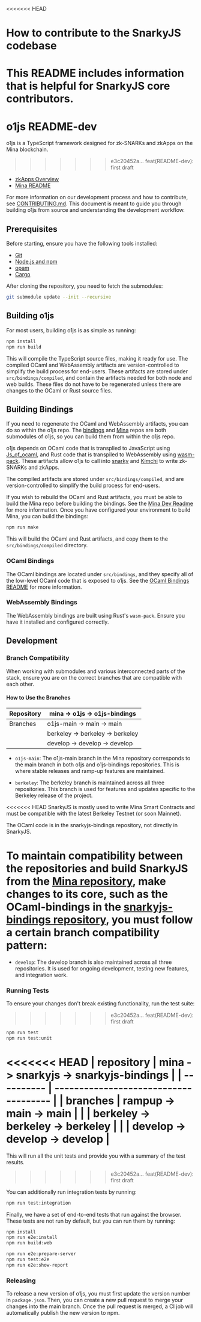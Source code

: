 <<<<<<< HEAD
# How to contribute to the SnarkyJS codebase

This README includes information that is helpful for SnarkyJS core contributors.
=======
# o1js README-dev

o1js is a TypeScript framework designed for zk-SNARKs and zkApps on the Mina blockchain.
>>>>>>> e3c20452a... feat(README-dev): first draft

- [zkApps Overview](https://docs.minaprotocol.com/zkapps)
- [Mina README](/src/mina/README.md)

For more information on our development process and how to contribute, see [CONTRIBUTING.md](https://github.com/o1-labs/o1js/blob/main/CONTRIBUTING.md). This document is meant to guide you through building o1js from source and understanding the development workflow.

## Prerequisites

Before starting, ensure you have the following tools installed:

- [Git](https://git-scm.com/)
- [Node.js and npm](https://nodejs.org/)
- [opam](https://opam.ocaml.org/)
- [Cargo](https://www.rust-lang.org/learn/get-started)

After cloning the repository, you need to fetch the submodules:

```sh
git submodule update --init --recursive
```

## Building o1js

For most users, building o1js is as simple as running:

```sh
npm install
npm run build
```

This will compile the TypeScript source files, making it ready for use. The compiled OCaml and WebAssembly artifacts are version-controlled to simplify the build process for end-users. These artifacts are stored under `src/bindings/compiled`, and contain the artifacts needed for both node and web builds. These files do not have to be regenerated unless there are changes to the OCaml or Rust source files.

## Building Bindings

If you need to regenerate the OCaml and WebAssembly artifacts, you can do so within the o1js repo. The [bindings](https://github.com/o1-labs/o1js-bindings) and [Mina](https://github.com/MinaProtocol/mina) repos are both submodules of o1js, so you can build them from within the o1js repo.

o1js depends on OCaml code that is transplied to JavaScript using [Js_of_ocaml](https://github.com/ocsigen/js_of_ocaml), and Rust code that is transpiled to WebAssembly using [wasm-pack](https://github.com/rustwasm/wasm-pack). These artifacts allow o1js to call into [snarky](https://github.com/o1-labs/snarky) and [Kimchi](https://github.com/o1-labs/proof-systems) to write zk-SNARKs and zkApps.

The compiled artifacts are stored under `src/bindings/compiled`, and are version-controlled to simplify the build process for end-users.

If you wish to rebuild the OCaml and Rust artifacts, you must be able to build the Mina repo before building the bindings. See the [Mina Dev Readme](https://github.com/MinaProtocol/mina/blob/develop/README-dev.md) for more information. Once you have configured your environment to build Mina, you can build the bindings:

```sh
npm run make
```

This will build the OCaml and Rust artifacts, and copy them to the `src/bindings/compiled` directory.

### OCaml Bindings

The OCaml bindings are located under `src/bindings`, and they specify all of the low-level OCaml code that is exposed to o1js. See the [OCaml Bindings README](https://github.com/o1-labs/o1js-bindings/blob/main/README.md) for more information.

### WebAssembly Bindings

The WebAssembly bindings are built using Rust's `wasm-pack`. Ensure you have it installed and configured correctly.

## Development

### Branch Compatibility

When working with submodules and various interconnected parts of the stack, ensure you are on the correct branches that are compatible with each other.

#### How to Use the Branches

| Repository | mina -> o1js -> o1js-bindings    |
| ---------- | -------------------------------- |
| Branches   | o1js-main -> main -> main        |
|            | berkeley -> berkeley -> berkeley |
|            | develop -> develop -> develop    |

- `o1js-main`: The o1js-main branch in the Mina repository corresponds to the main branch in both o1js and o1js-bindings repositories. This is where stable releases and ramp-up features are maintained.

- `berkeley`: The berkeley branch is maintained across all three repositories. This branch is used for features and updates specific to the Berkeley release of the project.

<<<<<<< HEAD
SnarkyJS is mostly used to write Mina Smart Contracts and must be compatible with the latest Berkeley Testnet (or soon Mainnet). 

The OCaml code is in the snarkyjs-bindings repository, not directly in SnarkyJS. 

To maintain compatibility between the repositories and build SnarkyJS from the [Mina repository](https://github.com/MinaProtocol/mina), make changes to its core, such as the OCaml-bindings in the [snarkyjs-bindings repository](https://github.com/o1-labs/snarkyjs-bindings), you must follow a certain branch compatibility pattern:
=======
- `develop`: The develop branch is also maintained across all three repositories. It is used for ongoing development, testing new features, and integration work.

### Running Tests

To ensure your changes don't break existing functionality, run the test suite:
>>>>>>> e3c20452a... feat(README-dev): first draft

```sh
npm run test
npm run test:unit
```

<<<<<<< HEAD
| repository | mina -> snarkyjs -> snarkyjs-bindings |
| ---------- | ------------------------------------- |
| branches   | rampup -> main -> main                |
|            | berkeley -> berkeley -> berkeley      |
|            | develop -> develop -> develop         |
=======
This will run all the unit tests and provide you with a summary of the test results.
>>>>>>> e3c20452a... feat(README-dev): first draft

You can additionally run integration tests by running:

```sh
npm run test:integration
```

Finally, we have a set of end-to-end tests that run against the browser. These tests are not run by default, but you can run them by running:

```sh
npm install
npm run e2e:install
npm run build:web

npm run e2e:prepare-server
npm run test:e2e
npm run e2e:show-report
```

### Releasing

To release a new version of o1js, you must first update the version number in `package.json`. Then, you can create a new pull request to merge your changes into the main branch. Once the pull request is merged, a CI job will automatically publish the new version to npm.
